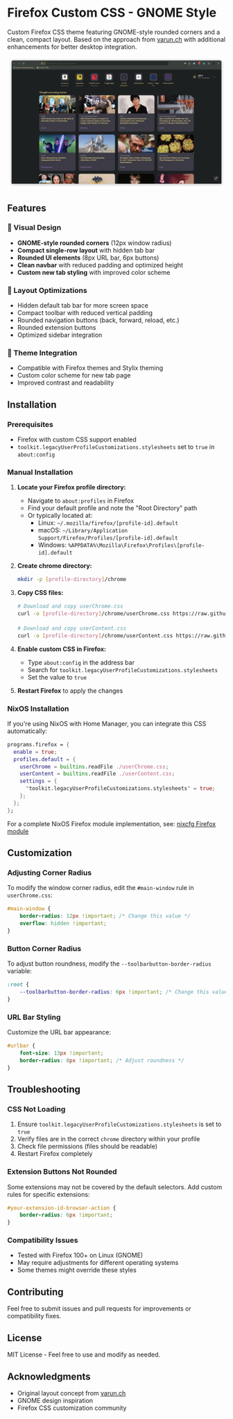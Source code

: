 # Firefox Custom CSS - GNOME Style

Custom Firefox CSS theme featuring GNOME-style rounded corners and a clean, compact layout. Based on the approach from [varun.ch](https://varun.ch/posts/firefox/) with additional enhancements for better desktop integration.

![Firefox with custom CSS styling](Firefox-CSS-Screenshot.png)

## Features

### 🎨 Visual Design
- **GNOME-style rounded corners** (12px window radius)
- **Compact single-row layout** with hidden tab bar
- **Rounded UI elements** (8px URL bar, 6px buttons)
- **Clean navbar** with reduced padding and optimized height
- **Custom new tab styling** with improved color scheme

### 🔧 Layout Optimizations
- Hidden default tab bar for more screen space
- Compact toolbar with reduced vertical padding
- Rounded navigation buttons (back, forward, reload, etc.)
- Rounded extension buttons
- Optimized sidebar integration

### 🌙 Theme Integration
- Compatible with Firefox themes and Stylix theming
- Custom color scheme for new tab page
- Improved contrast and readability

## Installation

### Prerequisites
- Firefox with custom CSS support enabled
- `toolkit.legacyUserProfileCustomizations.stylesheets` set to `true` in `about:config`

### Manual Installation

1. **Locate your Firefox profile directory:**
   - Navigate to `about:profiles` in Firefox
   - Find your default profile and note the "Root Directory" path
   - Or typically located at:
     - Linux: `~/.mozilla/firefox/[profile-id].default`
     - macOS: `~/Library/Application Support/Firefox/Profiles/[profile-id].default`
     - Windows: `%APPDATA%\Mozilla\Firefox\Profiles\[profile-id].default`

2. **Create chrome directory:**
   ```bash
   mkdir -p [profile-directory]/chrome
   ```

3. **Copy CSS files:**
   ```bash
   # Download and copy userChrome.css
   curl -o [profile-directory]/chrome/userChrome.css https://raw.githubusercontent.com/bashfulrobot/firefox-custom-css/main/userChrome.css
   
   # Download and copy userContent.css
   curl -o [profile-directory]/chrome/userContent.css https://raw.githubusercontent.com/bashfulrobot/firefox-custom-css/main/userContent.css
   ```

4. **Enable custom CSS in Firefox:**
   - Type `about:config` in the address bar
   - Search for `toolkit.legacyUserProfileCustomizations.stylesheets`
   - Set the value to `true`

5. **Restart Firefox** to apply the changes

### NixOS Installation

If you're using NixOS with Home Manager, you can integrate this CSS automatically:

```nix
programs.firefox = {
  enable = true;
  profiles.default = {
    userChrome = builtins.readFile ./userChrome.css;
    userContent = builtins.readFile ./userContent.css;
    settings = {
      "toolkit.legacyUserProfileCustomizations.stylesheets" = true;
    };
  };
};
```

For a complete NixOS Firefox module implementation, see: [nixcfg Firefox module](https://github.com/bashfulrobot/nixcfg/tree/main/modules/apps/firefox)

## Customization

### Adjusting Corner Radius
To modify the window corner radius, edit the `#main-window` rule in `userChrome.css`:

```css
#main-window {
    border-radius: 12px !important; /* Change this value */
    overflow: hidden !important;
}
```

### Button Corner Radius
To adjust button roundness, modify the `--toolbarbutton-border-radius` variable:

```css
:root {
    --toolbarbutton-border-radius: 6px !important; /* Change this value */
}
```

### URL Bar Styling
Customize the URL bar appearance:

```css
#urlbar {
    font-size: 13px !important;
    border-radius: 8px !important; /* Adjust roundness */
}
```

## Troubleshooting

### CSS Not Loading
1. Ensure `toolkit.legacyUserProfileCustomizations.stylesheets` is set to `true`
2. Verify files are in the correct `chrome` directory within your profile
3. Check file permissions (files should be readable)
4. Restart Firefox completely

### Extension Buttons Not Rounded
Some extensions may not be covered by the default selectors. Add custom rules for specific extensions:

```css
#your-extension-id-browser-action {
    border-radius: 6px !important;
}
```

### Compatibility Issues
- Tested with Firefox 100+ on Linux (GNOME)
- May require adjustments for different operating systems
- Some themes might override these styles

## Contributing

Feel free to submit issues and pull requests for improvements or compatibility fixes.

## License

MIT License - Feel free to use and modify as needed.

## Acknowledgments

- Original layout concept from [varun.ch](https://varun.ch/posts/firefox/)
- GNOME design inspiration
- Firefox CSS customization community